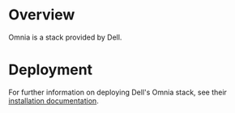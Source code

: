 # Overview

Omnia is a stack provided by Dell.

# Deployment

For further information on deploying Dell's Omnia stack, see their [installation documentation](https://dellhpc.github.io/omnia/INSTALL_OMNIA.html).

